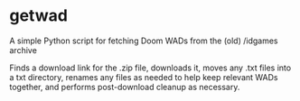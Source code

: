 # getwad
A simple Python script for fetching Doom WADs from the (old) /idgames archive

Finds a download link for the .zip file, downloads it, moves any .txt files into a txt directory, renames any files as needed to help keep relevant WADs together, and performs post-download cleanup as necessary.
